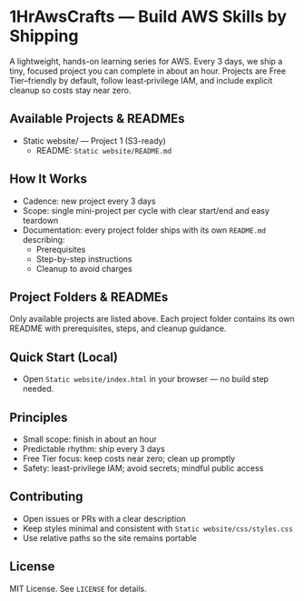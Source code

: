 # 1HrAwsCrafts — Build AWS Skills by Shipping

A lightweight, hands-on learning series for AWS. Every 3 days, we ship a tiny, focused project you can complete in about an hour. Projects are Free Tier–friendly by default, follow least‑privilege IAM, and include explicit cleanup so costs stay near zero.

## Available Projects & READMEs
- Static website/ — Project 1 (S3-ready)
  - README: `Static website/README.md`

## How It Works
- Cadence: new project every 3 days
- Scope: single mini-project per cycle with clear start/end and easy teardown
- Documentation: every project folder ships with its own `README.md` describing:
  - Prerequisites
  - Step-by-step instructions
  - Cleanup to avoid charges

## Project Folders & READMEs
Only available projects are listed above. Each project folder contains its own README with prerequisites, steps, and cleanup guidance.

## Quick Start (Local)
- Open `Static website/index.html` in your browser — no build step needed.

 

## Principles
- Small scope: finish in about an hour
- Predictable rhythm: ship every 3 days
- Free Tier focus: keep costs near zero; clean up promptly
- Safety: least-privilege IAM; avoid secrets; mindful public access

## Contributing
- Open issues or PRs with a clear description
- Keep styles minimal and consistent with `Static website/css/styles.css`
- Use relative paths so the site remains portable

## License
MIT License. See `LICENSE` for details.
